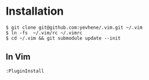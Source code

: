 # Installation

    $ git clone git@github.com:yevhene/.vim.git ~/.vim
    $ ln -fs  ~/.vim/rc ~/.vimrc
    $ cd ~/.vim && git submodule update --init

## In Vim

    :PluginInstall

